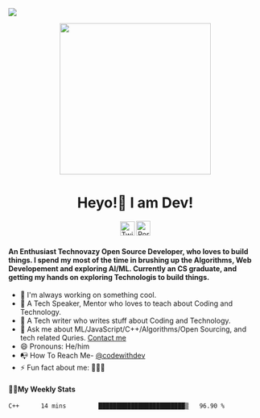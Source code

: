 ![](https://komarev.com/ghpvc/?username=codewithdev&blueviolet)
<p align= "center"><img src="https://media.giphy.com/media/p4NLw3I4U0idi/giphy.gif" width="300"></p>


<h1 align="center" style= "font-size=100%">Heyo!👋 I am Dev!</h1>
<p align= "center" style= "color:blue"><a href="https://twitter.com/codewithdev" class="fancybox" target="_blank" rel="external"><img src="https://image.flaticon.com/icons/svg/2111/2111738.svg" width="29" height="28" alt="Twitter" title="Twitter"></a>
  <a href="https://codewithdev.github.io/" class="fancybox" target="_blank" rel="internal"><img src="https://image.flaticon.com/icons/svg/2799/2799936.svg" width="28" height="29" alt="Portfolio" title="Portfolio"></a></p>
  

#### An Enthusiast Technovazy Open Source Developer, who loves to build things. I spend my most of the time in brushing up the Algorithms, Web Developement and exploring AI/ML. Currently an CS graduate, and getting my hands on exploring Technologis to build things.

- 🔭 I'm always working on something cool.
- 👯 A Tech Speaker, Mentor who loves to teach about Coding and Technology.
- 🍏 A Tech writer who writes stuff about Coding and Technology.
- 💬 Ask me about ML/JavaScript/C++/Algorithms/Open Sourcing, and tech related Quries. [Contact me](mailto:idevprakaash@hotmail.com)
- 😄 Pronouns: He/him
- 📭 How To Reach Me- [@codewithdev](https://www.twitter.com/codewithdev)
- ⚡ Fun fact about me: 👨‍💻🧡

#### 👨‍💻My Weekly Stats 

<!--START_SECTION:waka-->
```text
C++      14 mins         ████████████████████████▒   96.90 % 
```
<!--END_SECTION:waka-->
